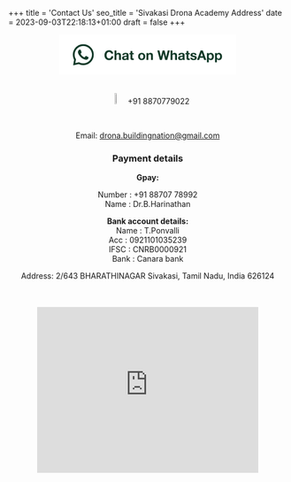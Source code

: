 +++
title = 'Contact Us'
seo_title = 'Sivakasi Drona Academy Address'
date = 2023-09-03T22:18:13+01:00
draft = false
+++
   <center>
   <p style="text-align:center;">
   <a href="https://wa.me/918870779022"><img src="https://raw.githubusercontent.com/suryapandian/drona/main/content/images/WhatsApp.png"></img></a>   

   </br>
   </br>   

   <img src="https://louisville.edu/enrollmentmanagement/images/phone-icon/image" height="7%" width="7%"></img> +91 8870779022   

   </br>   

   Email: drona.buildingnation@gmail.com   
   
 ### Payment details

   <b> Gpay: </b>   

   Number :  +91 88707 78992 </br>
   Name   : Dr.B.Harinathan   

   <b> Bank account details: </b>   
   Name : T.Ponvalli </br>
   Acc  : 0921101035239 </br>
   IFSC : CNRB0000921 </br>
   Bank : Canara bank   </br>


  Address: 2/643 BHARATHINAGAR Sivakasi, Tamil Nadu, India 626124   

   </br>
   </br>   

   <iframe src="https://www.google.com/maps/embed?pb=!1m18!1m12!1m3!1d3935.463141476622!2d77.7728503109356!3d9.468383081916647!2m3!1f0!2f0!3f0!3m2!1i1024!2i768!4f13.1!3m3!1m2!1s0x3b06cfa698d2cdfd%3A0x8cad100e6d457102!2s2%2C%20Bharathi%20Nagar%20Rd%2C%20Chellapa%20Nagar%2C%20Reserve%20line%2C%20Rengapa%20Shyam%20Nagar%2C%20Sivakasi%2C%20Tamil%20Nadu%20626124%2C%20India!5e0!3m2!1sen!2suk!4v1693778042413!5m2!1sen!2suk" width="400" height="300" style="border:0;" allowfullscreen="" loading="lazy" referrerpolicy="no-referrer-when-downgrade"></iframe>
   </p>

</center>
